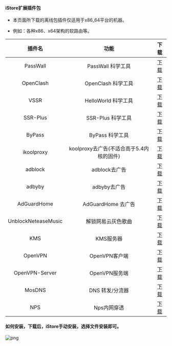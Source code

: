 #### iStore扩展插件包

* 本页面所下载的离线包插件仅适用于x86_64平台的机器。

* 例如：各种x86、x64架构的软路由等。

|插件名|功能|下载|
| :----: | :----: | :----: |
| PassWall | PassWall 科学工具 | [下载](https://raw.githubusercontent.com/AUK9527/Are-u-ok/main/x86/all/PassWall_x86.run) |
| OpenClash | OpenClash 科学工具 | [下载](https://raw.githubusercontent.com/AUK9527/Are-u-ok/main/x86/all//OpenClash_x86.run) |
| VSSR | HelloWorld 科学工具 | [下载](https://raw.githubusercontent.com/AUK9527/Are-u-ok/main/x86/all/VSSR_x86.run) |
| SSR-Plus | SSR-Plus 科学工具 | [下载](https://raw.githubusercontent.com/AUK9527/Are-u-ok/main/x86/all/SSR-Plus_x86.run) |
| ByPass | ByPass 科学工具 | [下载](https://raw.githubusercontent.com/AUK9527/Are-u-ok/main/x86/all/ByPass_x86.run) |
| ikoolproxy | koolproxy去广告(不适合高于5.4内核的固件) | [下载](https://raw.githubusercontent.com/AUK9527/Are-u-ok/main/x86/all//ikoolproxy_x86.run) |
| adblock | adblock去广告 | [下载](https://raw.githubusercontent.com/AUK9527/Are-u-ok/main/x86/all/adblock_x86.run) |
| adbyby | adbyby去广告 | [下载](https://raw.githubusercontent.com/AUK9527/Are-u-ok/main/x86/all/adbyby_x86.run) |
| AdGuardHome | AdGuardHome 去广告 | [下载](https://raw.githubusercontent.com/AUK9527/Are-u-ok/main/apps/all/AdGuardHome_20211014.run) |
| UnblockNeteaseMusic | 解锁网易云灰色歌曲 | [下载](https://raw.githubusercontent.com/AUK9527/Are-u-ok/main/x86/all/UnblockNeteaseMusic_x86.run) |
| KMS | KMS服务器 | [下载](https://raw.githubusercontent.com/AUK9527/Are-u-ok/main/x86/all/KMS_x86.run) |
| OpenVPN | OpenVPN客户端 | [下载](https://raw.githubusercontent.com/AUK9527/Are-u-ok/main/x86/all/OpenVPN_x86.run) |
| OpenVPN-Server | OpenVPN服务端 | [下载](https://raw.githubusercontent.com/AUK9527/Are-u-ok/main/x86/all/OpenVPN-Server_x86.run)
| MosDNS | DNS 转发/分流器 | [下载](https://raw.githubusercontent.com/AUK9527/Are-u-ok/main/x86/all/MosDNS_x86.run) |
| NPS | Nps内网穿透 | [下载](https://raw.githubusercontent.com/AUK9527/Are-u-ok/main/x86/all/NPS_x86.run) |

#### 如何安装，下载后，iStore手动安装，选择文件安装即可。

![png](https://cdn.jsdelivr.net/gh/AUK9527/Are-u-ok@master/apps/install.png)














